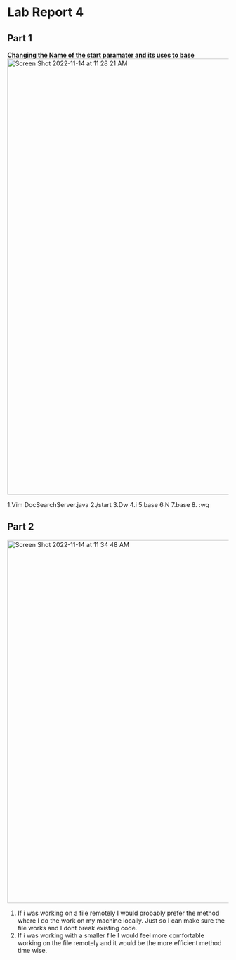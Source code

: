 # Lab Report 4

## Part 1
**Changing the Name of the start paramater and its uses to base**
<img width="992" alt="Screen Shot 2022-11-14 at 11 28 21 AM" src="https://user-images.githubusercontent.com/114641719/201748494-15cee982-9860-4df2-bc79-989a6d38812f.png">

1.Vim DocSearchServer.java <Enter>
2./start <Enter>
3.Dw <Enter>
4.i <Enter>
5.base <enter> <esc>
6.N <Enter>
7.base <Enter>
8.<esc> :wq <Enter>


## Part 2

<img width="826" alt="Screen Shot 2022-11-14 at 11 34 48 AM" src="https://user-images.githubusercontent.com/114641719/201749779-f3cf71ff-780e-4993-bb93-39003e289a6f.png">

1. If i was working on a file remotely I would probably prefer the method where I do the work on my machine locally. Just so I can make sure the file works and I dont break existing code.
2. If i was working with a smaller file I would feel more comfortable working on the file remotely and it would be the more efficient method time wise.
